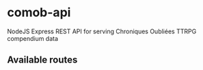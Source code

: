 # comob-api
NodeJS Express REST API for serving Chroniques Oubliées TTRPG compendium data

## Available routes



<!--stackedit_data:
eyJoaXN0b3J5IjpbMjI0MjY5MTA4XX0=
-->